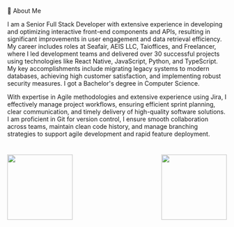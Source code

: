 💫 About Me

I am a Senior Full Stack Developer with extensive experience in developing and optimizing interactive front-end components and APIs, resulting in significant improvements in user engagement and data retrieval efficiency.
My career includes roles at Seafair, AEIS LLC, Taioffices, and Freelancer, where I led development teams and delivered over 30 successful projects using technologies like React Native, JavaScript, Python, and TypeScript.
My key accomplishments include migrating legacy systems to modern databases, achieving high customer satisfaction, and implementing robust security measures.
I got a Bachelor's degree in Computer Science.

With expertise in Agile methodologies and extensive experience using Jira, I effectively manage project workflows, ensuring efficient sprint planning, clear communication, and timely delivery of high-quality software solutions.
I am proficient in Git for version control, I ensure smooth collaboration across teams, maintain clean code history, and manage branching strategies to support agile development and rapid feature deployment.

<!--
---
[![](https://visitcount.itsvg.in/api?id=ilesoviyicon=0&color=0)](https://visitcount.itsvg.in)
-->

<h1 align="center"></h1>
<img align="left" height="150px" src="https://github-readme-stats.vercel.app/api?username=pinkball55&show_icons=true&count_private=true&theme=algolia"/>
<img align="right" height="150px" src="https://github-readme-stats.vercel.app/api/top-langs/?username=pinkball55&layout=compact&theme=algolia&count_private=true" /> 
<img height="150px" />
